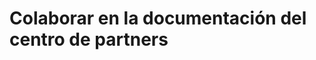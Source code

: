 # <a name="contributing-to-partner-center-documentation"></a>Colaborar en la documentación del centro de partners